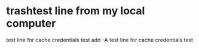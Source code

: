 # trashtest line from my local computer
test line for cache credentials test add -A
test line for cache credentials test
